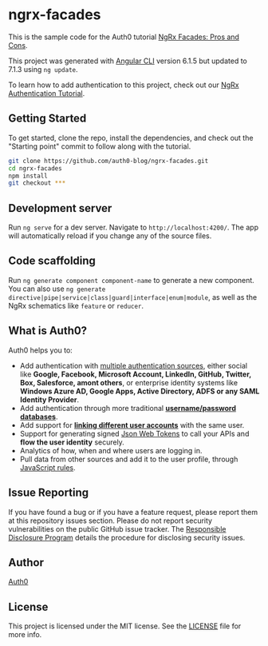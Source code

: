 # ngrx-facades
This is the sample code for the Auth0 tutorial [NgRx Facades: Pros and Cons](http://www.auth0.com/blog/ngrx-facades).

This project was generated with [Angular CLI](https://github.com/angular/angular-cli) version 6.1.5 but updated to 7.1.3 using `ng update`.

To learn how to add authentication to this project, check out our [NgRx Authentication Tutorial](https://auth0.com/blog/ngrx-authentication-tutorial/).

## Getting Started

To get started, clone the repo, install the dependencies, and check out the "Starting point" commit to follow along with the tutorial.

```bash
git clone https://github.com/auth0-blog/ngrx-facades.git
cd ngrx-facades
npm install
git checkout ***
```

## Development server

Run `ng serve` for a dev server. Navigate to `http://localhost:4200/`. The app will automatically reload if you change any of the source files.

## Code scaffolding

Run `ng generate component component-name` to generate a new component. You can also use `ng generate directive|pipe|service|class|guard|interface|enum|module`, as well as the NgRx schematics like `feature` or `reducer`.

## What is Auth0?

Auth0 helps you to:

* Add authentication with [multiple authentication sources](https://docs.auth0.com/identityproviders), either social like **Google, Facebook, Microsoft Account, LinkedIn, GitHub, Twitter, Box, Salesforce, amont others**, or enterprise identity systems like **Windows Azure AD, Google Apps, Active Directory, ADFS or any SAML Identity Provider**.
* Add authentication through more traditional **[username/password databases](https://docs.auth0.com/mysql-connection-tutorial)**.
* Add support for **[linking different user accounts](https://docs.auth0.com/link-accounts)** with the same user.
* Support for generating signed [Json Web Tokens](https://docs.auth0.com/jwt) to call your APIs and **flow the user identity** securely.
* Analytics of how, when and where users are logging in.
* Pull data from other sources and add it to the user profile, through [JavaScript rules](https://docs.auth0.com/rules).

## Issue Reporting

If you have found a bug or if you have a feature request, please report them at this repository issues section. Please do not report security vulnerabilities on the public GitHub issue tracker. The [Responsible Disclosure Program](https://auth0.com/whitehat) details the procedure for disclosing security issues.

## Author

[Auth0](auth0.com)

## License

This project is licensed under the MIT license. See the [LICENSE](LICENSE) file for more info.